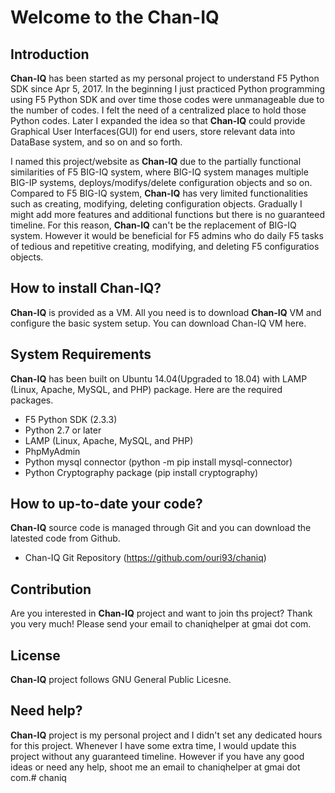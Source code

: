# Welcome to the Chan-IQ

## Introduction
**Chan-IQ** has been started as my personal project to understand F5 Python SDK since Apr 5, 2017. In the beginning I just practiced Python programming using F5 Python SDK and over time those codes were unmanageable due to the number of codes. I felt the need of a centralized place to hold those Python codes. Later I expanded the idea so that **Chan-IQ** could provide Graphical User Interfaces(GUI) for end users, store relevant data into DataBase system, and so on and so forth.

I named this project/website as **Chan-IQ** due to the partially functional similarities of F5 BIG-IQ system, where BIG-IQ system manages multiple BIG-IP systems, deploys/modifys/delete configuration objects and so on. Compared to F5 BIG-IQ system, **Chan-IQ** has very limited functionalities such as creating, modifying, deleting configuration objects. Gradually I might add more features and additional functions but there is no guaranteed timeline. For this reason, **Chan-IQ** can't be the replacement of BIG-IQ system. However it would be beneficial for F5 admins who do daily F5 tasks of tedious and repetitive creating, modifying, and deleting F5 configuratios objects.

## How to install Chan-IQ?
**Chan-IQ** is provided as a VM. All you need is to download **Chan-IQ** VM and configure the basic system setup.
You can download Chan-IQ VM here.

## System Requirements
**Chan-IQ** has been built on Ubuntu 14.04(Upgraded to 18.04) with LAMP (Linux, Apache, MySQL, and PHP) package. Here are the required packages.

- F5 Python SDK (2.3.3)
- Python 2.7 or later
- LAMP (Linux, Apache, MySQL, and PHP)
- PhpMyAdmin
- Python mysql connector (python -m pip install mysql-connector)
- Python Cryptography package (pip install cryptography)

## How to up-to-date your code?
**Chan-IQ** source code is managed through Git and you can download the latested code from Github.

- Chan-IQ Git Repository (https://github.com/ouri93/chaniq)


## Contribution
Are you interested in **Chan-IQ** project and want to join ths project?
Thank you very much! Please send your email to chaniqhelper at gmai dot com.

## License
**Chan-IQ** project follows GNU General Public Licesne.

## Need help?
**Chan-IQ** project is my personal project and I didn't set any dedicated hours for this project. Whenever I have some extra time, I would update this project without any guaranteed timeline. However if you have any good ideas or need any help, shoot me an email to chaniqhelper at gmai dot com.# chaniq
